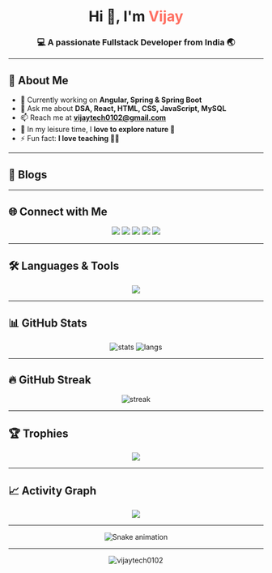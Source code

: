 <!-- Profile Header -->
<h1 align="center">
  Hi 👋, I'm <span style="color:#ff6f61;">Vijay</span>
</h1>
<h3 align="center">💻 A passionate Fullstack Developer from India 🌏</h3>

---

## 🚀 About Me
- 🌱 Currently working on **Angular, Spring & Spring Boot**
- 💬 Ask me about **DSA, React, HTML, CSS, JavaScript, MySQL**
- 📫 Reach me at **vijaytech0102@gmail.com**
- 👯 In my leisure time, I **love to explore nature 🌿**
- ⚡ Fun fact: **I love teaching 🧑‍🏫**

---

## 📝 Blogs
<!-- BLOG-POST-LIST:START -->
<!-- BLOG-POST-LIST:END -->

---

## 🌐 Connect with Me
<p align="center">
  <a href="https://dev.to/vijaytech0102" target="blank"><img src="https://img.shields.io/badge/Dev.to-0A0A0A?style=for-the-badge&logo=dev.to&logoColor=white"/></a>
  <a href="https://linkedin.com/in/altairvijay000" target="blank"><img src="https://img.shields.io/badge/LinkedIn-0077b5?style=for-the-badge&logo=linkedin&logoColor=white"/></a>
  <a href="https://instagram.com/altair_vijay" target="blank"><img src="https://img.shields.io/badge/Instagram-e4405f?style=for-the-badge&logo=instagram&logoColor=white"/></a>
  <a href="https://www.hackerrank.com/vijaytech0102" target="blank"><img src="https://img.shields.io/badge/Hackerrank-2EC866?style=for-the-badge&logo=hackerrank&logoColor=white"/></a>
  <a href="https://www.leetcode.com/vijaytech0102" target="blank"><img src="https://img.shields.io/badge/LeetCode-FFA116?style=for-the-badge&logo=leetcode&logoColor=white"/></a>
</p>

---

## 🛠️ Languages & Tools
<p align="center">
  <img src="https://skillicons.dev/icons?i=c,cpp,html,css,js,react,angular,java,spring,python,django,mysql,mongodb,git,github,postman,docker,kubernetes,aws,ps,figma" />
</p>

---

## 📊 GitHub Stats
<p align="center">
  <img src="https://github-readme-stats.vercel.app/api?username=vijaytech0102&show_icons=true&theme=radical" alt="stats"/>
  <img src="https://github-readme-stats.vercel.app/api/top-langs/?username=vijaytech0102&layout=compact&theme=radical" alt="langs"/>
</p>

---

## 🔥 GitHub Streak
<p align="center">
  <img src="https://github-readme-streak-stats.herokuapp.com?user=vijaytech0102&theme=dark&hide_border=true" alt="streak"/>
</p>

---

## 🏆 Trophies
<p align="center">
  <img src="https://github-profile-trophy.vercel.app/?username=vijaytech0102&theme=radical&margin-w=15&margin-h=15" />
</p>

---

## 📈 Activity Graph
<p align="center">
  <img src="https://github-readme-activity-graph.vercel.app/graph?username=vijaytech0102&theme=react-dark&hide_border=true" />
</p>

---

<p align="center">
  <img src="https://raw.githubusercontent.com/vijaytech0102/vijaytech0102/output/snake.svg" alt="Snake animation" />
</p>


---

<p align="center"> 
  <img src="https://komarev.com/ghpvc/?username=vijaytech0102&label=Profile%20Views&color=ff69b4&style=flat-square" alt="vijaytech0102" />
</p>
